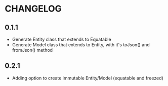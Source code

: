 # CHANGELOG

## 0.1.1

- Generate Entity class that extends to Equatable
- Generate Model class that extends to Entity, with it's toJson() and fromJson() method

## 0.2.1

- Adding option to create immutable Entity/Model (equatable and freezed)
